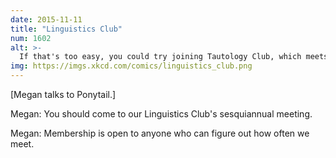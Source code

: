 ```yaml
---
date: 2015-11-11
title: "Linguistics Club"
num: 1602
alt: >-
  If that's too easy, you could try joining Tautology Club, which meets on the date of the Tautology Club meeting.
img: https://imgs.xkcd.com/comics/linguistics_club.png
---
```

[Megan talks to Ponytail.]

Megan: You should come to our Linguistics Club's sesquiannual meeting.

Megan: Membership is open to anyone who can figure out how often we meet.